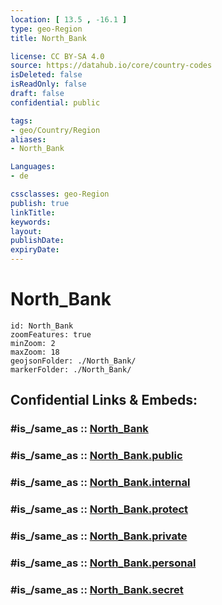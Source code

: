 ```yaml
---
location: [ 13.5 , -16.1 ] 
type: geo-Region
title: North_Bank

license: CC BY-SA 4.0
source: https://datahub.io/core/country-codes
isDeleted: false
isReadOnly: false
draft: false
confidential: public

tags:
- geo/Country/Region
aliases:
- North_Bank

Languages:
- de

cssclasses: geo-Region
publish: true
linkTitle: 
keywords: 
layout: 
publishDate: 
expiryDate: 
---
```


# North_Bank

```leaflet
id: North_Bank
zoomFeatures: true 
minZoom: 2 
maxZoom: 18
geojsonFolder: ./North_Bank/
markerFolder: ./North_Bank/
```


## Confidential Links & Embeds: 

### #is_/same_as :: [North_Bank](/_Standards/Earth/Continent/Africa/Africa~West/Gambia/Provinces~Gambia/North_Bank.md) 

### #is_/same_as :: [North_Bank.public](/_public/Earth/Continent/Africa/Africa~West/Gambia/Provinces~Gambia/North_Bank.public.md) 

### #is_/same_as :: [North_Bank.internal](/_internal/Earth/Continent/Africa/Africa~West/Gambia/Provinces~Gambia/North_Bank.internal.md) 

### #is_/same_as :: [North_Bank.protect](/_protect/Earth/Continent/Africa/Africa~West/Gambia/Provinces~Gambia/North_Bank.protect.md) 

### #is_/same_as :: [North_Bank.private](/_private/Earth/Continent/Africa/Africa~West/Gambia/Provinces~Gambia/North_Bank.private.md) 

### #is_/same_as :: [North_Bank.personal](/_personal/Earth/Continent/Africa/Africa~West/Gambia/Provinces~Gambia/North_Bank.personal.md) 

### #is_/same_as :: [North_Bank.secret](/_secret/Earth/Continent/Africa/Africa~West/Gambia/Provinces~Gambia/North_Bank.secret.md)

